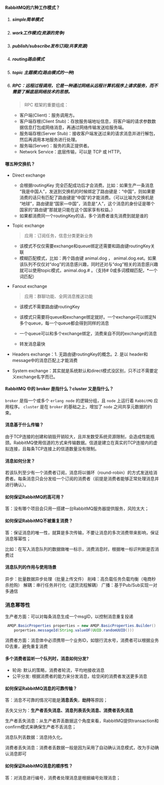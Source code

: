 #### RabbitMQ的六种工作模式？

1. ##### simple简单模式

2. ##### work工作模式(资源的竞争)

3. ##### publish/subscribe发布订阅(共享资源)

4. ##### routing路由模式

5. ##### topic 主题模式(路由模式的一种)

6. ##### RPC：远程过程调用，它是一种通过网络从远程计算机程序上请求服务，而不需要了解底层网络技术的思想。

   > RPC 框架的重要组成：

   - 客户端(Client)：服务调用方。
   - 客户端存根(Client Stub)：存放服务端地址信息，将客户端的请求参数数据信息打包成网络消息，再通过网络传输发送给服务端。
   - 服务端存根(Server Stub)：接收客户端发送过来的请求消息并进行解包，然后再调用本地服务进行处理。
   - 服务端(Server)：服务的真正提供者。
   - Network Service：底层传输，可以是 TCP 或 HTTP。



#### 哪五种交换机？

* Direct exchange

  * 会根据routingKey 完全匹配成功后才会消费。比如：如果生产一条消息 “我是中国人”，发送到交换机的时候绑定了路由键是：“中国”，则如果要消费的话只有匹配了路由键是“中国”的才能消费。（可以比喻为交换机是 “地球”，路由键是“国家—中国”，消息是“人”，这个消息的身份证是哪个国家的“路由键”那就是只能在这个国家享有权益。）
  * 如果都消费同一个routingKey的话，多个消费者谁先消费到就是谁的

* Topic exchange

  > 应用：订阅任务，信息分类更新业务

  * 该模式不仅仅需要exchange和queue绑定还需要和路由键routingKey关联
  * 模糊匹配模式，比如：两个路由键 animal.dog ， animal.dog.eat。如果该队列不仅仅对“dog”的消息感兴趣，同时还对与“dog”相关的消息感兴趣就可以使用topic模式，animal.dog.# 。（支持# 0或多词模糊匹配，*一个词匹配）

* Fanout exchange

  > 应用：群聊功能、全网消息推送功能

  * 该模式不需要路由键routingKey

  * 该模式只需要将queue和exchange绑定就好。一个exchange可以绑定N多个queue，每一个queue都会得到同样的消息

  * 一个queue可以和多个exchange绑定，消费来自不同的exchange的消息

  * 转发消息最快

    

* Headers exchange：1. 无路由键routingKey的概念。2. 是以 header和message中的消息匹配上才能消费

* System exchange：其实就是系统默认和direct模式没区别，只不过不需要定义exchange名字而已。





#### RabbitMQ 中的 broker 是指什么？cluster 又是指什么？

`broker` 是指一个或多个 `erlang node` 的逻辑分组，且 `node` 上运行着 `RabbitMQ` 应用程序。
`cluster` 是在 `broker` 的基础之上，增加了 `node` 之间共享元数据的约束。



#### 消息基于什么传输？

由于TCP连接的创建和销毁开销较大，且并发数受系统资源限制，会造成性能瓶颈。RabbitMQ使用信道的方式来传输数据。信道是建立在真实的TCP连接内的虚拟连接，且每条TCP连接上的信道数量没有限制。



####  消息如何分发？

若该队列至少有一个消费者订阅，消息将以循环（round-robin）的方式发送给消费者。每条消息只会分发给一个订阅的消费者（前提是消费者能够正常处理消息并进行确认）。



#### 如何保证RabbitMQ的高可用？

答：没有哪个项目会只用一搭建一台RabbitMQ服务器提供服务，风险太大；



#### 如何保证RabbitMQ不被重复消费？

答：保证消息的唯一性，就算是多次传输，不要让消息的多次消费带来影响，保证消息等幂性；

比如：在写入消息队列的数据做唯一标示，消费消息时，根据唯一标识判断是否消费过



#### 消息队列的作用与使用场景

异步：批量数据异步处理（批量上传文件）
削峰：高负载任务负载均衡（电商秒杀抢购）
解耦：串行任务并行化（退货流程解耦）
广播：基于Pub/Sub实现一对多通信



### 消息幂等性

生产者方面：可以对每条消息生成一个msgID，以控制消息重复投递

```java
 AMQP.BasicProperties properties = new AMQP.BasicProperties.Builder()
	porperties.messageId(String.valueOF(UUID.randomUUID()))
```

消费者方面：消息体中必须携带一个业务ID，如银行流水号，消费者可以根据业务ID去重，避免重复消费



#### 多个消费者监听一个队列时，消息如何分发?

- 轮询: 默认的策略，消费者轮流，平均地接收消息
- 公平分发: 根据消费者的能力来分发消息，给空闲的消费者发送更多消息



#### 如何保证RabbitMQ消息的可靠传输？

答：消息不可靠的情况可能是**消息丢失**，**劫持**等原因；

丢失又分为：**生产者丢失消息、消息列表丢失消息、消费者丢失消息**

生产者丢失消息：从生产者弄丢数据这个角度来看，RabbitMQ提供transaction和confirm模式来确保生产者不丢消息；

消息队列丢数据：消息持久化。

消费者丢失消息：消费者丢数据一般是因为采用了自动确认消息模式，改为手动确认消息即可



#### 如何保证RabbitMQ消息的顺序性？

答：对消息进行编号，消费者处理消息是根据编号处理消息；